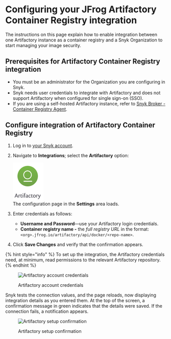 # Configuring your JFrog Artifactory Container Registry integration

The instructions on this page explain how to enable integration between one Artifactory instance as a container registry and a Snyk Organization to start managing your image security.

## Prerequisites for Artifactory Container Registry integration

* You must be an administrator for the Organization you are configuring in Snyk.
* Snyk needs user credentials to integrate with Artifactory and does not support Artifactory when configured for single sign-on (SSO).
* If you are using a self-hosted Artifactory instance, refer to [Snyk Broker - Container Registry Agent](../../../enterprise-setup/snyk-broker/snyk-broker-container-registry-agent/).

## Configure integration of Artifactory Container Registry

1. Log in to [your Snyk account](https://app.snyk.io).
2.  Navigate to **Integrations**; select the **Artifactory** option:

    <img src="../../../.gitbook/assets/image (57) (2).png" alt="Artifactory integration" data-size="original">\
    The configuration page in the **Settings** area loads.
3. Enter credentials as follows:
   * **Username and Password**—use your Artifactory login credentials.
   * **Container registry name -** the _full registry URL_ in the format: `<org>.jfrog.io/artifactory/api/docker/<repo-name>`.
4. Click **Save Changes** and verify that the confirmation appears.

{% hint style="info" %}
To set up the integration, the Artifactory credentials need, at minimum, read permissions to the relevant Artifactory repository.
{% endhint %}

<figure><img src="https://user-images.githubusercontent.com/112600/144875482-078b715e-2834-469b-9983-7e88a65f175e.png" alt="Artifactory account credentials"><figcaption><p>Artifactory account credentials</p></figcaption></figure>

Snyk tests the connection values, and the page reloads, now displaying integration details as you entered them. At the top of the screen, a confirmation message in green indicates that the details were saved. If the connection fails, a notification appears.

<figure><img src="../../../.gitbook/assets/uuid-3b329a90-394f-5ab3-af84-658b41a1edc0-en.png" alt="Artifactory setup confirmation"><figcaption><p>Artifactory setup confirmation</p></figcaption></figure>
